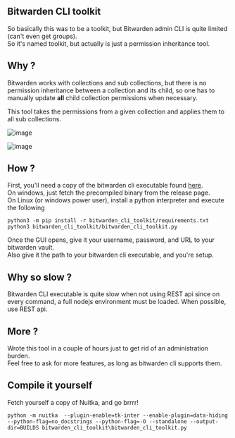 ## Bitwarden CLI toolkit

So basically this was to be a toolkit, but Bitwarden admin CLI is quite limited (can't even get groups).   
So it's named toolkit, but actually is just a permission inheritance tool.

## Why ?

Bitwarden works with collections and sub collections, but there is no permission inheritance between a collection and its child, so one has to manually update __all__ child collection permissions when necessary.

This tool takes the permissions from a given collection and applies them to all sub collections.

![image](https://github.com/user-attachments/assets/8300756a-3edf-4094-a12e-288e892d4150)

![image](https://github.com/user-attachments/assets/e5a41607-88b8-4da1-8d1f-07a1a2fb3ca5)

## How ?

First, you'll need a copy of the bitwarden cli executable found [here](https://bitwarden.com/download/#downloads-command-line-interface).   
On windows, just fetch the precompiled binary from the release page.   
On Linux (or windows power user), install a python interpreter and execute the following
```
python3 -m pip install -r bitwarden_cli_toolkit/requirements.txt
python3 bitwarden_cli_toolkit/bitwarden_cli_toolkit.py
```

Once the GUI opens, give it your username, password, and URL to your bitwarden vault.   
Also give it the path to your bitwarden cli executable, and you're setup.

## Why so slow ?

Bitwarden CLI executable is quite slow when not using REST api since on every command, a full nodejs environment must be loaded. When possible, use REST api.

## More ?

Wrote this tool in a couple of hours just to get rid of an administration burden.  
Feel free to ask for more features, as long as bitwarden cli supports them.

## Compile it yourself

Fetch yourself a copy of Nuitka, and go brrrr!
```
python -m nuitka  --plugin-enable=tk-inter --enable-plugin=data-hiding --python-flag=no_docstrings --python-flag=-O --standalone --output-dir=BUILDS bitwarden_cli_toolkit\bitwarden_cli_toolkit.py
```